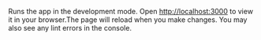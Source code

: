 Runs the app in the development mode.
Open [http://localhost:3000](http://localhost:3000) to view it in your browser.The page will reload when you make changes.
You may also see any lint errors in the console.